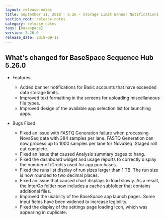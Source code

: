 ```yaml
---
layout: release-notes
title: September 11, 2018 - 5.26 - Storage Limit Banner Notifications
section_root: release-notes
category: release notes
tags: [basespace]
version: 5.26.0
release_date: 2018-09-11
---
```


## What's changed for BaseSpace Sequence Hub 5.26.0 

- Features

	- Added banner notifications for Basic accounts that have exceeded data storage limits.
  - Improved text formatting in the screens for uploading miscellaneous file types.
  - Improved design of the available app selection list for launching apps.

- Bugs Fixed

  - Fixed an issue with FASTQ Generation failure when processing NovaSeq data with 384 samples per lane. FASTQ Generation can now process up to 1000 samples per lane for NovaSeq. Staged roll out complete.
  - Fixed an issue that caused Analysis summary pages to hang.
  - Fixed the dashboard widget and usage reports to correctly display the number of iCredits used for app purchases.
  - Fixed the runs list display of run sizes larger than 1 TB. The run size is now rounded to two decimal places.
  - Fixed an issue that caused chart displays to load slowly. As a result, the InterOp folder now includes a cache subfolder that contains additional files. 
  - Improved the usability of the BaseSpace app launch pages. Some input fields have been widened to increase legibility.
  - Fixed the display of the settings page loading icon, which was appearing in duplicate.
